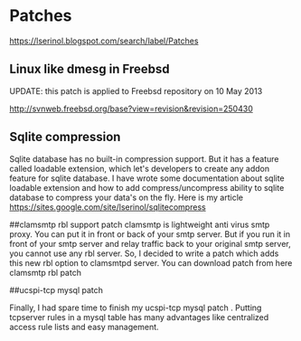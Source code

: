 # Patches

https://lserinol.blogspot.com/search/label/Patches



## Linux like dmesg in Freebsd
UPDATE:  this patch is applied to Freebsd repository on  10 May 2013

http://svnweb.freebsd.org/base?view=revision&revision=250430

## Sqlite compression
Sqlite database has no built-in compression support. But it has a feature called loadable extension, which let's developers to create any addon feature for sqlite database. I have wrote some documentation about sqlite loadable extension and how to add compress/uncompress ability to sqlite database to compress your data's on the fly.
Here is my article https://sites.google.com/site/lserinol/sqlitecompress

##clamsmtp rbl support patch
clamsmtp is lightweight anti virus smtp proxy. You can put it in front or back of your smtp server. But if you run it in front of your smtp server and relay traffic back to your original smtp server, you cannot use any rbl server.
So, I decided to write a patch which adds this new rbl option to clamsmtpd server. You can download patch from here clamsmtp rbl patch

##ucspi-tcp mysql patch

Finally, I had spare time to finish my ucspi-tcp mysql patch . Putting tcpserver rules in a mysql table has many advantages like centralized access rule lists and easy management.
